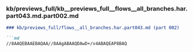 ### kb/previews_full/kb__previews_full__flows__all_branches.har.part043.md.part002.md

```md
### kb/previews_full/flows__all_branches.har.part043.md (part 002)

```md
//8AAQEBAAEBAQAA//8AAgABAAQDAwD+/v4ABAQEAP8BAQ
```

```

```
